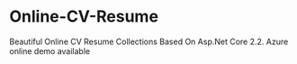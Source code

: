 # Online-CV-Resume
Beautiful Online CV Resume Collections Based On Asp.Net Core 2.2. Azure online demo available
